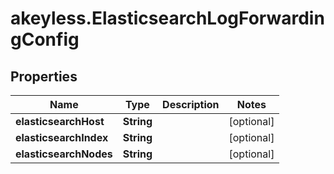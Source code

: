 # akeyless.ElasticsearchLogForwardingConfig

## Properties

Name | Type | Description | Notes
------------ | ------------- | ------------- | -------------
**elasticsearchHost** | **String** |  | [optional] 
**elasticsearchIndex** | **String** |  | [optional] 
**elasticsearchNodes** | **String** |  | [optional] 


